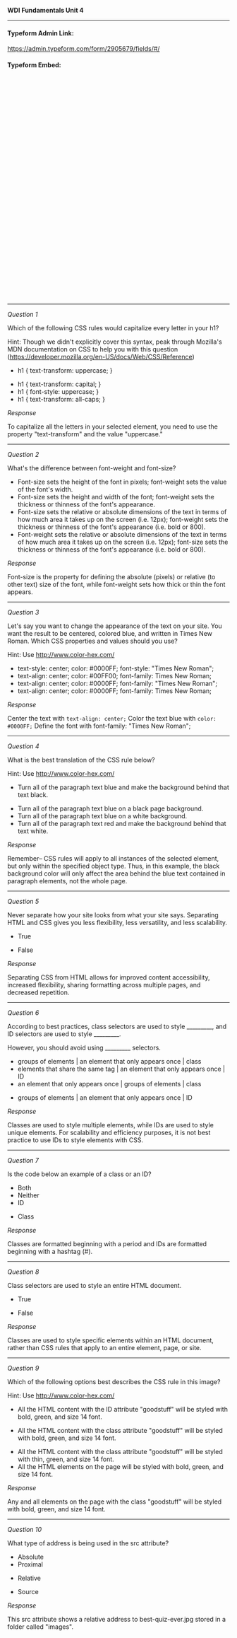 **WDI Fundamentals Unit 4**

---

#### Typeform Admin Link: 

https://admin.typeform.com/form/2905679/fields/#/


#### Typeform Embed: 

<!-- Change the width and height values to suit you best -->
<div class="typeform-widget" data-url="https://ga-immersives.typeform.com/to/ECUlMg" data-text="Unit 4: Intro to CSS" style="width:100%;height:500px;"></div>
<script>(function(){var qs,js,q,s,d=document,gi=d.getElementById,ce=d.createElement,gt=d.getElementsByTagName,id='typef_orm',b='https://s3-eu-west-1.amazonaws.com/share.typeform.com/';if(!gi.call(d,id)){js=ce.call(d,'script');js.id=id;js.src=b+'widget.js';q=gt.call(d,'script')[0];q.parentNode.insertBefore(js,q)}})()</script>

---

*Question 1*

Which of the following CSS rules would capitalize every letter in your h1?

Hint: Though we didn't explicitly cover this syntax, peak through Mozilla's MDN documentation on CSS to help you with this question (https://developer.mozilla.org/en-US/docs/Web/CSS/Reference)

* h1 { text-transform: uppercase; }
- h1 { text-transform: capital; }
- h1 { font-style: uppercase; }
- h1 { text-transform: all-caps; }

_Response_

To capitalize all the letters in your selected element, you need to use the property "text-transform" and the value "uppercase."

---

*Question 2*

What's the difference between font-weight and font-size?

- Font-size sets the height of the font in pixels; font-weight sets the value of the font's width.
- Font-size sets the height and width of the font; font-weight sets the thickness or thinness of the font's appearance.
- Font-size sets the relative or absolute dimensions of the text in terms of how much area it takes up on the screen (i.e. 12px); font-weight sets the thickness or thinness of the font's appearance (i.e. bold or 800).
- Font-weight sets the relative or absolute dimensions of the text in terms of how much area it takes up on the screen (i.e. 12px); font-size sets the thickness or thinness of the font's appearance (i.e. bold or 800).

_Response_

Font-size is the property for defining the absolute (pixels) or relative (to other text) size of the font, while font-weight sets how thick or thin the font appears.

---

*Question 3*

Let's say you want to change the appearance of the text on your site. You want the result to be centered, colored blue, and written in Times New Roman. Which CSS properties and values should you use?

Hint: Use http://www.color-hex.com/

- text-style: center; color: #0000FF; font-style: "Times New Roman"; 
- text-align: center; color: #00FF00; font-family: Times New Roman;
- text-align: center; color: #0000FF; font-family: "Times New Roman";
- text-align: center; color: #0000FF; font-family: Times New Roman;


_Response_

Center the text with `text-align: center;` 
Color the text blue with `color: #0000FF;` 
Define the font with font-family: "Times New Roman";

---

*Question 4*

What is the best translation of the CSS rule below?

Hint: Use http://www.color-hex.com/

* Turn all of the paragraph text blue and make the background behind that text black.
- Turn all of the paragraph text blue on a black page background.
- Turn all of the paragraph text blue on a white background.
- Turn all of the paragraph text red and make the background behind that text white.


_Response_

Remember– CSS rules will apply to all instances of the selected element, but only within the specified object type. Thus, in this example, the black background color will only affect the area behind the blue text contained in paragraph elements, not the whole page.

---

*Question 5*

Never separate how your site looks from what your site says. Separating HTML and CSS gives you less flexibility, less versatility, and less scalability.

- True
* False


_Response_

Separating CSS from HTML allows for improved content accessibility, increased flexibility, sharing formatting across multiple pages, and decreased repetition.

---

*Question 6*

According to best practices, class selectors are used to style _________, and ID selectors are used to style _________. 

However, you should avoid using _________ selectors.

- groups of elements | an element that only appears once | class
- elements that share the same tag | an element that only appears once | ID
- an element that only appears once | groups of elements | class
* groups of elements | an element that only appears once | ID

_Response_

Classes are used to style multiple elements, while IDs are used to style unique elements. For scalability and efficiency purposes, it is not best practice to use IDs to style elements with CSS.

---

*Question 7*

Is the code below an example of a class or an ID?

- Both
- Neither
- ID
* Class

_Response_

Classes are formatted beginning with a period and IDs are formatted beginning with a hashtag (#).

---

*Question 8*

Class selectors are used to style an entire HTML document.

- True
* False

_Response_

Classes are used to style specific elements within an HTML document, rather than CSS rules that apply to an entire element, page, or site.

---

*Question 9*

Which of the following options best describes the CSS rule in this image?

Hint: Use http://www.color-hex.com/

- All the HTML content with the ID attribute "goodstuff" will be styled with bold, green, and size 14 font.
* All the HTML content with the class attribute "goodstuff" will be styled with bold, green, and size 14 font.
- All the HTML content with the class attribute "goodstuff" will be styled with thin, green, and size 14 font.
- All the HTML elements on the page will be styled with bold, green, and size 14 font.

_Response_

Any and all elements on the page with the class "goodstuff" will be styled with bold, green, and size 14 font.

---

*Question 10*

What type of address is being used in the src attribute?

- Absolute
- Proximal
* Relative
- Source

_Response_

This src attribute shows a relative address to best-quiz-ever.jpg stored in a folder called "images".
